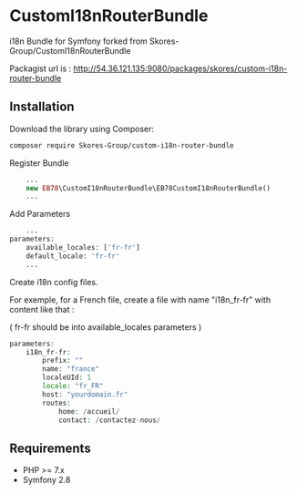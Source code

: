# CustomI18nRouterBundle

i18n Bundle for Symfony forked from Skores-Group/CustomI18nRouterBundle

Packagist url is : http://54.36.121.135:9080/packages/skores/custom-i18n-router-bundle

## Installation

Download the library using Composer:

```bash
composer require Skores-Group/custom-i18n-router-bundle
```

Register Bundle

```php
    ...
    new EB78\CustomI18nRouterBundle\EB78CustomI18nRouterBundle()
    ...
```

Add Parameters

```php
    ...
parameters:
    available_locales: ['fr-fr']
    default_locale: 'fr-fr'
    ...
```

Create i18n config files.

For exemple, for a French file, create a file with name "i18n_fr-fr"
 with content like that :

( fr-fr should be into available_locales parameters )


```php
parameters:
    i18n_fr-fr:
        prefix: ""
        name: "france"
        localeUId: 1
        locale: "fr_FR"
        host: "yourdomain.fr"
        routes:
            home: /accueil/
            contact: /contactez-nous/
```



## Requirements

* PHP >= 7.x
* Symfony 2.8
